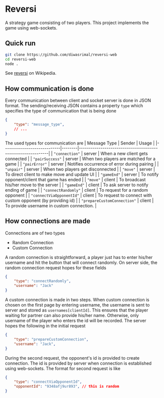 # Reversi
A strategy game consisting of two players. This project implements the
game using web-sockets.

## Quick run
```sh
git clone https://github.com/diwasrimal/reversi-web
cd reversi-web
node .
```

See [reversi](https://en.wikipedia.org/wiki/Reversi) on Wikipedia.

## How communication is done

Every communication between client and socket server is done in JSON format.
The sending/receiving JSON contains a property `type` which specifies the
type of communication that is being done
```JSON
{
    "type": "message_type",
    // ...
}
```
The used types for communication are
| Message Type                | Sender | Usage                                                        |
|-----------------------------|--------|--------------------------------------------------------------|
| `"connection"`              | server | When a new client gets connected                             |
| `"pairSuccess"`             | server | When two players are matched for a game                      |
| `"pairError"`               | server | Notifies occurrence of error during pairing                  |
| `"unpair"`                  | server | When two players get disconnected                            |
| `"move"`                    | server | To direct client to make move and update UI                  |
| `"gameEnd"`                 | server | To notify opponent/client that game has ended                |
| `"move"`                    | client | To broadcast his/her move to the server                      |
| `"gameEnd"`                 | client | To ask server to notify ending of game                       |
| `"connectRandomly"`         | client | To request for a random opponent                             |
| `"connectViaOpponentId"`    | client | To request to connect with custom opponent (by providing id) |
| `"prepareCustomConnection"` | client | To provide username in custom connection.                    |


## How connections are made

Connections are of two types
- Random Connection
- Custom Connection

A random connection is straightforward, a player just has to enter
his/her username and hit the button that will connect randomly. On server side,
the random connection request hopes for these fields
```JSON
{
    "type": "connectRandomly",
    "username": "Jack"
}
```

A custom connection is made in two steps. When custom connection is chosen
on the first page by entering username, the username is sent to server and
stored as `usernames[clientId]`. This ensures that the player waiting for partner
can also provide his/her name. Otherwise, only username of the player who
enters the id will be recorded. The server hopes the following in the initial request
```JSON
{
    "type": "prepareCustomConnection",
    "username": "Jack",
}
```
During the second request, the opponent's id is provided to create connection. The
id is provided by server when connection is established using web-sockets. The
format for second request is like
```JSON
{
    "type": "connectViaOpponentId",
    "opponentId": "9348afj9ur893", // this is random
}
```
